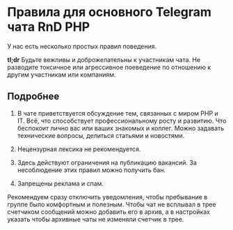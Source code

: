 # Правила для основного Telegram чата RnD PHP

У нас есть несколько простых правил поведения.

**tl;dr** Будьте вежливы и доброжелательны к участникам чата. Не разводите токсичное или агрессивное поеведение по отношению к другим участникам или компаниям.

## Подробнее

1. В чате приветствуется обсуждение тем, связанных с миром PHP и IT. Всё, что способствует профессиональному росту и развитию. Что беспокоит лично вас или ваших знакомых и коллег. Можно задавать технические вопросы, делиться статьями и новостями.

2. Нецензурная лексика не рекомендуется.

3. Здесь действуют ограничения на публикацию вакансий. За несоблюдение этих правил можно получить бан.

4. Запрещены реклама и спам.

Рекомендуем сразу отключить уведомления, чтобы пребывание в группе было комфортным и полезным.
Чтобы чат не всплывал в трее счетчиком сообщений можно добавить его в архив, а в настройках указать чтобы архивные чаты не изменяли счетчик в трее.
